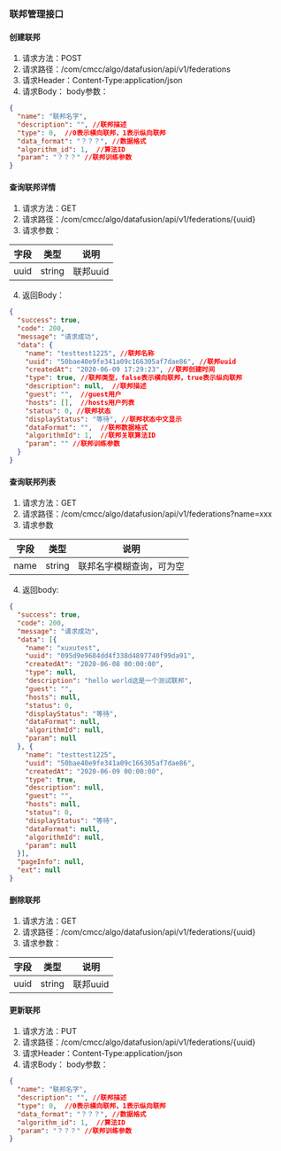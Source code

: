 ### 联邦管理接口

#### 创建联邦
1. 请求方法：POST
2. 请求路径：/com/cmcc/algo/datafusion/api/v1/federations
3. 请求Header：Content-Type:application/json
4. 请求Body：
body参数：
```json
{
  "name": "联邦名字",
  "description": "", //联邦描述
  "type": 0,  //0表示横向联邦，1表示纵向联邦
  "data_format": "？？？", //数据格式
  "algorithm_id": 1,  //算法ID
  "param": "？？？" //联邦训练参数
}
```

#### 查询联邦详情
1. 请求方法：GET
2. 请求路径：/com/cmcc/algo/datafusion/api/v1/federations/{uuid}
3. 请求参数：

| 字段 | 类型 | 说明 |
| ---- | ---- | ---- |
| uuid | string | 联邦uuid |

4. 返回Body：
```json
{
  "success": true,
  "code": 200,
  "message": "请求成功",
  "data": {
    "name": "testtest1225", //联邦名称
    "uuid": "50bae40e9fe341a09c166305af7dae86", //联邦uuid
    "createdAt": "2020-06-09 17:29:23", //联邦创建时间
    "type": true, //联邦类型，false表示横向联邦，true表示纵向联邦
    "description": null,  //联邦描述
    "guest": "",  //guest用户
    "hosts": [],  //hosts用户列表
    "status": 0, //联邦状态
    "displayStatus": "等待", //联邦状态中文显示
    "dataFormat": "",  //联邦数据格式
    "algorithmId": 1,  //联邦关联算法ID
    "param": "" //联邦训练参数
  }
}
```

#### 查询联邦列表
1. 请求方法：GET
2. 请求路径：/com/cmcc/algo/datafusion/api/v1/federations?name=xxx
3. 请求参数

| 字段 | 类型 | 说明 |
| ---- | ---- | ---- |
| name | string | 联邦名字模糊查询，可为空 |

4. 返回body:
```json
{
  "success": true,
  "code": 200,
  "message": "请求成功",
  "data": [{
    "name": "xuxutest",
    "uuid": "095d9e9684dd4f338d4897740f99da91",
    "createdAt": "2020-06-08 00:00:00",
    "type": null,
    "description": "hello world这是一个测试联邦",
    "guest": "",
    "hosts": null,
    "status": 0,
    "displayStatus": "等待",
    "dataFormat": null,
    "algorithmId": null,
    "param": null
  }, {
    "name": "testtest1225",
    "uuid": "50bae40e9fe341a09c166305af7dae86",
    "createdAt": "2020-06-09 00:00:00",
    "type": true,
    "description": null,
    "guest": "",
    "hosts": null,
    "status": 0,
    "displayStatus": "等待",
    "dataFormat": null,
    "algorithmId": null,
    "param": null
  }],
  "pageInfo": null,
  "ext": null
}
```

#### 删除联邦
1. 请求方法：GET
2. 请求路径：/com/cmcc/algo/datafusion/api/v1/federations/{uuid}
3. 请求参数：

| 字段 | 类型 | 说明 |
| ---- | ---- | ---- |
uuid | string | 联邦uuid 


#### 更新联邦
1. 请求方法：PUT
2. 请求路径：/com/cmcc/algo/datafusion/api/v1/federations/{uuid}
3. 请求Header：Content-Type:application/json
4. 请求Body：
body参数：
```json
{
  "name": "联邦名字",
  "description": "", //联邦描述
  "type": 0,  //0表示横向联邦，1表示纵向联邦
  "data_format": "？？？", //数据格式
  "algorithm_id": 1,  //算法ID
  "param": "？？？" //联邦训练参数
}
```
